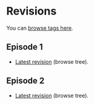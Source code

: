 # Revisions

You can [browse tags here](https://github.com/davidcallanan/os-series/tags).

## Episode 1

 - [Latest revision](https://github.com/davidcallanan/os-series/tree/ep1) (browse tree).
 
## Episode 2

 - [Latest revision](https://github.com/davidcallanan/os-series/tree/ep2) (browse tree).
